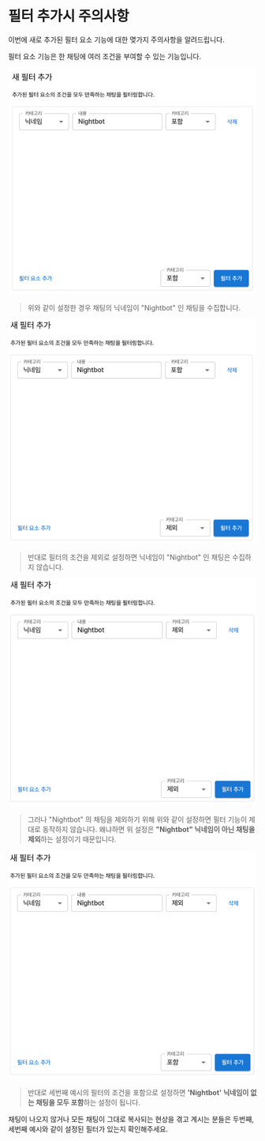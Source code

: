 # **필터 추가시 주의사항**

이번에 새로 추가된 필터 요소 기능에 대한 몆가지 주의사항을 알려드립니다.

필터 요소 기능은 한 채팅에 여러 조건을 부여할 수 있는 기능입니다.

![FilterElements_1](./assets/filterElements_1.png)

> 위와 같이 설정한 경우 채팅의 닉네임이 "Nightbot" 인 채팅을 수집합니다.

![FilterElements_1](./assets/filterElements_2.png)

> 반대로 필터의 조건을 제외로 설정하면 닉네임이 "Nightbot" 인 채팅은 수집하지 않습니다.

![FilterElements_1](./assets/filterElements_3.png)

> 그러나 "Nightbot" 의 채팅을 제외하기 위해 위와 같이 설정하면 필터 기능이 제대로 동작하지 않습니다.
왜냐하면 위 설정은 **"Nightbot" 닉네임이 아닌 채팅을 제외**하는 설정이기 때문입니다.

![FilterElements_1](./assets/filterElements_4.png)

> 반대로 세번째 예시의 필터의 조건을 포함으로 설정하면 **'Nightbot' 닉네임이 없는 채팅을 모두 포함**하는 설정이 됩니다.

채팅이 나오지 않거나 모든 채팅이 그대로 복사되는 현상을 겪고 계시는 분들은 두번째, 세번째 예시와 같이 설정된 필터가 있는지 확인해주세요.
